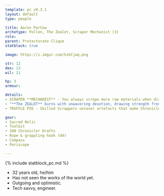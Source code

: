 ```yaml
---
template: pc v0.3.1
layout: default
type: people

title: Aaron Partow
archetype: Pollen, The Zealot, Scraper Mechanist (3)
role: 
parent: Protectorate Clique
statblock: true

image: https://i.imgur.com/hzkCjwq.png

str: 12
dex: 13
wil: 11

hp: 3
armour: 

details:
- SCRAPER **MECHANIST** - You always scrape more raw materials when dismantling.
- "**The ZEALOT** burns with unwavering devotion, drawing strength from a faith so fierce it scorches everything in its path. He endures suffering and sacrifices all for his religion or ideology, proving his worth through relentless acts of belief. **When the fire consumes all but your faith, what will remain to guide you?**"
- TRUFFLE PIG - Skilled Scrappers uncover artefacts that make Chroniclers uneasy as they reluctantly part with their Drafts, while less fortunate Scrappers barely earn more than the scrap’s worth. The best Scrappers possess an instinct, a sixth sense for finding hidden treasures and avoiding dangers in the ruins. - **Choose one kind of object (key, arrow, gold, etc.). You can sense the nearest example.**

gear:
- Sacred Relic
- Toolkit
- 100 Chronicler Drafts
- Rope & grappling hook (d4)
- Compass
- Periscope

---
```


{% include statblock_pc.md %}

- 32 years old, he/him
- Has not seen the works of the world yet.
- Outgoing and optimistic.
- Tech savvy, engineer.

